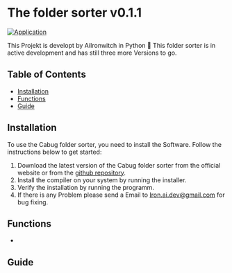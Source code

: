 # The folder sorter v0.1.1

[![Application](https://github.com/aiirondev/folder-sorter/actions/workflows/python-app.yml/badge.svg?branch=main)](https://github.com/aiirondev/folder-sorter/actions/workflows/python-app.yml)

This Projekt is developt by AiIronwitch in Python 🐍
This folder sorter is in active development and has still three more Versions to go.

## Table of Contents

- [Installation](#installation)
- [Functions](#functions)
- [Guide](#guide)

## Installation

To use the Cabug folder sorter, you need to install the Software. Follow the instructions below to get started:

1. Download the latest version of the Cabug folder sorter from the official website or from the [github repository](https://github.com/aiirondev/folder-sorter/releases).
2. Install the compiler on your system by running the installer.
3. Verify the installation by running the programm.
4. If there is any Problem please send a Email to <Iron.ai.dev@gmail.com> for bug fixing.

## Functions

- 

## Guide

